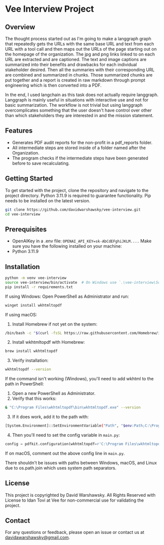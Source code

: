 # Vee Interview Project

## Overview
The thought process started out as I'm going to make a langgraph graph that repeatedly gets the URLs with the same base URL and text from each URL with a tool call and then
maps out the URLs of the page starting out on the homepage of the organization. The jpg and png links linked to on each URL are extracted and are captioned. The text and image captions
are summarized into their benefits and drawbacks for each individual stakeholder desired. Then all the summaries with their corresponding URL are combined and summarized in chunks.
Those summarized chunks are put together and a report is created in raw markdown through prompt engineering which is then converted into a PDF.

In the end, I used langchain as this task does not actually require langgraph. Langgraph is mainly useful in situations with interactive use and not for basic summarization. 
The workflow is not trivial but using langgraph overcomplicates something that the user doesn't have control over other than which stakeholders they are interested in and the mission statement.

## Features
- Generates PDF audit reports for the non-profit in a pdf_reports folder.
- All intermediate steps are stored inside of a folder named after the Organization.
- The program checks if the intermediate steps have been generated before to save recalculating.

## Getting Started
To get started with the project, clone the repository and navigate to the project directory.
Python 3.11.9 is required to guarantee functionality. 
Pip needs to be installed on the latest version.

```bash
git clone https://github.com/davidwarshawsky/vee-interview.git
cd vee-interview
```

## Prerequisites
- OpenAIKey in a .env file: `OPENAI_API_KEY=sk-AbCdEFghiJKLM....`
Make sure you have the following installed on your machine:
- Python 3.11.9

## Installation
```bash
python -m venv vee-interview
source vee-interview/bin/activate  # On Windows use `.\vee-interview\Scripts\activate`
pip install -r requirements.txt
```

If using Windows: Open PowerShell as Administrator and run:
```bash
winget install wkhtmltopdf
```

If using macOS:
1. Install Homebrew if not yet on the system:
```bash
/bin/bash -c "$(curl -fsSL https://raw.githubusercontent.com/Homebrew/install/HEAD/install.sh)"
```
2. Install wkhtmltopdf with Homebrew:
```bash
brew install wkhtmltopdf
```
3. Verify installation:
```bash
wkhtmltopdf --version
```

If the command isn't working (Windows), you'll need to add wkhtml to the path in PowerShell:
1. Open a new PowerShell as Administrator.
2. Verify that this works:
```bash
& "C:\Program Files\wkhtmltopdf\bin\wkhtmltopdf.exe" --version
```
3. If it does work, add it to the path with:
```bash
[System.Environment]::SetEnvironmentVariable("Path", "$env:Path;C:\Program Files\wkhtmltopdf\bin", [System.EnvironmentVariableTarget]::Machine)
```
4. Then you'll need to set the config variable in `main.py`:
```python
config = pdfkit.configuration(wkhtmltopdf=r'C:\Program Files\wkhtmltopdf\bin\wkhtmltopdf.exe')
```
If on macOS, comment out the above config line in `main.py`.

There shouldn't be issues with paths between Windows, macOS, and Linux due to os.path.join which uses system path separators.

## License
This project is copyrighted by David Warshawsky. All Rights Reserved with License to Idan Tovi at Vee for non-commercial use for validating the project.

## Contact
For any questions or feedback, please open an issue or contact us at [davidawarshawsky@gmail.com](mailto:davidawarshawsky@gmail.com).